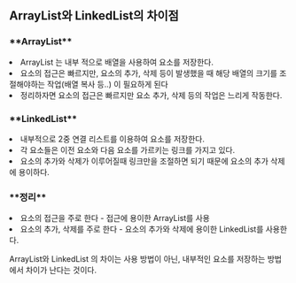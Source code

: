 <h2>ArrayList와 LinkedList의 차이점</h2>

<h3>**ArrayList** </h3>

<li>ArrayList 는 내부 적으로 배열을 사용하여 요소를 저장한다.</li>
<li>요소의 접근은 빠르지만, 요소의 추가, 삭제 등이 발생했을 때 해당 배열의 크기를 조절해야하는 작업(배열 복사 등..) 이 필요하게 된다</li>
<li>정리하자면 요소의 접근은 빠르지만 요소 추가, 삭제 등의 작업은 느리게 작동한다.</li>

<h3>**LinkedList**</h3>
<li>내부적으로 2중 연결 리스트를 이용하여 요소를 저장한다.</li>
<li>각 요소들은 이전 요소와 다음 요소를 가르키는 링크를 가지고 있다.</li>
<li>요소의 추가와 삭제가 이루어질때 링크만을 조절하면 되기 때문에 요소의 추가 삭제에 용이하다. </li>

<h3>**정리**</h3>
<li>요소의 접근을 주로 한다 - 접근에 용이한 ArrayList를 사용 </li>
<li>요소의 추가, 삭제를 주로 한다 - 요소의 추가와 삭제에 용이한 LinkedList를 사용한다.</li>

ArrayList와 LinkedList 의 차이는 사용 방법이 아닌, 내부적인 요소를 저장하는 방법에서 차이가 난다는 것이다.